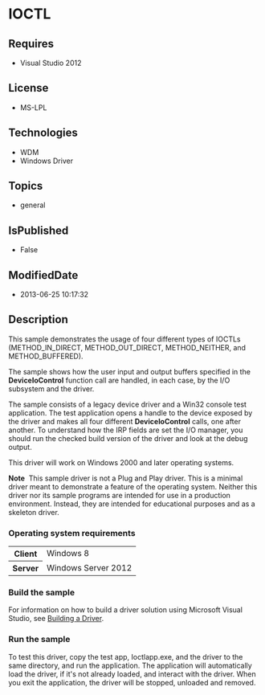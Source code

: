 # IOCTL
## Requires
* Visual Studio 2012
## License
* MS-LPL
## Technologies
* WDM
* Windows Driver
## Topics
* general
## IsPublished
* False
## ModifiedDate
* 2013-06-25 10:17:32
## Description

<div id="mainSection">
<p>This sample demonstrates the usage of four different types of IOCTLs (METHOD_IN_DIRECT, METHOD_OUT_DIRECT, METHOD_NEITHER, and METHOD_BUFFERED).
</p>
<p>The sample shows how the user input and output buffers specified in the <b>DeviceIoControl</b> function call are handled, in each case, by the I/O subsystem and the driver.</p>
<p>The sample consists of a legacy device driver and a Win32 console test application. The test application opens a handle to the device exposed by the driver and makes all four different
<b>DeviceIoControl</b> calls, one after another. To understand how the IRP fields are set the I/O manager, you should run the checked build version of the driver and look at the debug output.</p>
<p>This driver will work on Windows 2000 and later operating systems.</p>
<p class="note"><b>Note</b>&nbsp;&nbsp;This sample driver is not a Plug and Play driver. This is a minimal driver meant to demonstrate a feature of the operating system. Neither this driver nor its sample programs are intended for use in a production environment. Instead,
 they are intended for educational purposes and as a skeleton driver.</p>
<h3>Operating system requirements</h3>
<table>
<tbody>
<tr>
<th>Client</th>
<td><dt>Windows&nbsp;8 </dt></td>
</tr>
<tr>
<th>Server</th>
<td><dt>Windows Server&nbsp;2012 </dt></td>
</tr>
</tbody>
</table>
<h3>Build the sample</h3>
<p>For information on how to build a driver solution using Microsoft Visual Studio, see
<a href="http://msdn.microsoft.com/en-us/library/windows/hardware/ff554644">Building a Driver</a>.</p>
<h3>Run the sample</h3>
<p>To test this driver, copy the test app, Ioctlapp.exe, and the driver to the same directory, and run the application. The application will automatically load the driver, if it's not already loaded, and interact with the driver. When you exit the application,
 the driver will be stopped, unloaded and removed.</p>
</div>
